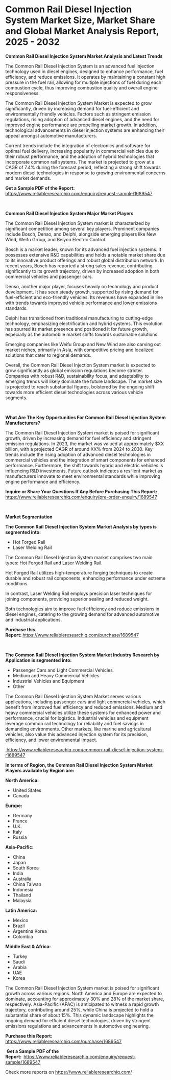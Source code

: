 <p><h1>Common Rail Diesel Injection System Market Size, Market Share and Global Market Analysis Report, 2025 - 2032</h1></p><p><strong>Common Rail Diesel Injection System Market Analysis and Latest Trends</strong></p>
<p><p>The Common Rail Diesel Injection System is an advanced fuel injection technology used in diesel engines, designed to enhance performance, fuel efficiency, and reduce emissions. It operates by maintaining a constant high pressure in the fuel rail, allowing for multiple injections of fuel during each combustion cycle, thus improving combustion quality and overall engine responsiveness.</p><p>The Common Rail Diesel Injection System Market is expected to grow significantly, driven by increasing demand for fuel-efficient and environmentally friendly vehicles. Factors such as stringent emission regulations, rising adoption of advanced diesel engines, and the need for improved engine performance are propelling market growth. In addition, technological advancements in diesel injection systems are enhancing their appeal amongst automotive manufacturers.</p><p>Current trends include the integration of electronics and software for optimal fuel delivery, increasing popularity in commercial vehicles due to their robust performance, and the adoption of hybrid technologies that incorporate common rail systems. The market is projected to grow at a CAGR of 7.4% during the forecast period, reflecting a strong shift towards modern diesel technologies in response to growing environmental concerns and market demands.</p></p>
<p><strong>Get a Sample PDF of the Report:&nbsp;</strong> <a href="https://www.reliableresearchiq.com/enquiry/request-sample/1689547?utm_campaign=2780&utm_medium=2&utm_source=Github&utm_content=ia&utm_term=26032025&utm_id=common-rail-diesel-injection-system">https://www.reliableresearchiq.com/enquiry/request-sample/1689547</a></p>
<p>&nbsp;</p>
<p><strong>Common Rail Diesel Injection System Major Market Players</strong></p>
<p><p>The Common Rail Diesel Injection System market is characterized by significant competition among several key players. Prominent companies include Bosch, Denso, and Delphi, alongside emerging players like New Wind, Weifu Group, and Beiyou Electric Control. </p><p>Bosch is a market leader, known for its advanced fuel injection systems. It possesses extensive R&D capabilities and holds a notable market share due to its innovative product offerings and robust global distribution network. In recent years, Bosch has reported a strong sales revenue, contributing significantly to its growth trajectory, driven by increased adoption in both commercial vehicles and passenger cars.</p><p>Denso, another major player, focuses heavily on technology and product development. It has seen steady growth, supported by rising demand for fuel-efficient and eco-friendly vehicles. Its revenues have expanded in line with trends towards improved vehicle performance and lower emissions standards.</p><p>Delphi has transitioned from traditional manufacturing to cutting-edge technology, emphasizing electrification and hybrid systems. This evolution has spurred its market presence and positioned it for future growth, especially as the automobile market shifts towards sustainable solutions.</p><p>Emerging companies like Weifu Group and New Wind are also carving out market niches, primarily in Asia, with competitive pricing and localized solutions that cater to regional demands. </p><p>Overall, the Common Rail Diesel Injection System market is expected to grow significantly as global emission regulations become stricter. Companies with robust R&D, sustainability focus, and adaptability to emerging trends will likely dominate the future landscape. The market size is projected to reach substantial figures, bolstered by the ongoing shift towards more efficient diesel technologies across various vehicle segments.</p></p>
<p>&nbsp;</p>
<p><strong>What Are The Key Opportunities For Common Rail Diesel Injection System Manufacturers?</strong></p>
<p><p>The Common Rail Diesel Injection System market is poised for significant growth, driven by increasing demand for fuel efficiency and stringent emission regulations. In 2023, the market was valued at approximately $XX billion, with a projected CAGR of around XX% from 2024 to 2030. Key trends include the rising adoption of advanced diesel technologies in commercial vehicles and the integration of smart components for enhanced performance. Furthermore, the shift towards hybrid and electric vehicles is influencing R&D investments. Future outlook indicates a resilient market as manufacturers innovate to meet environmental standards while improving engine performance and efficiency.</p></p>
<p><strong>Inquire or Share Your Questions If Any Before Purchasing This Report:</strong> <a href="https://www.reliableresearchiq.com/enquiry/pre-order-enquiry/1689547?utm_campaign=2780&utm_medium=2&utm_source=Github&utm_content=ia&utm_term=26032025&utm_id=common-rail-diesel-injection-system">https://www.reliableresearchiq.com/enquiry/pre-order-enquiry/1689547</a></p>
<p>&nbsp;</p>
<p><strong>Market Segmentation</strong></p>
<p><strong>The Common Rail Diesel Injection System Market Analysis by types is segmented into:</strong></p>
<p><ul><li>Hot Forged Rail</li><li>Laser Welding Rail</li></ul></p>
<p><p>The Common Rail Diesel Injection System market comprises two main types: Hot Forged Rail and Laser Welding Rail. </p><p>Hot Forged Rail utilizes high-temperature forging techniques to create durable and robust rail components, enhancing performance under extreme conditions. </p><p>In contrast, Laser Welding Rail employs precision laser techniques for joining components, providing superior sealing and reduced weight. </p><p>Both technologies aim to improve fuel efficiency and reduce emissions in diesel engines, catering to the growing demand for advanced automotive and industrial applications.</p></p>
<p><strong>Purchase this Report:&nbsp;</strong><a href="https://www.reliableresearchiq.com/purchase/1689547?utm_campaign=2780&utm_medium=2&utm_source=Github&utm_content=ia&utm_term=26032025&utm_id=common-rail-diesel-injection-system">https://www.reliableresearchiq.com/purchase/1689547</a></p>
<p>&nbsp;</p>
<p><strong>The Common Rail Diesel Injection System Market Industry Research by Application is segmented into:</strong></p>
<p><ul><li>Passenger Cars and Light Commercial Vehicles</li><li>Medium and Heavy Commercial Vehicles</li><li>Industrial Vehicles and Equipment</li><li>Other</li></ul></p>
<p><p>The Common Rail Diesel Injection System Market serves various applications, including passenger cars and light commercial vehicles, which benefit from improved fuel efficiency and reduced emissions. Medium and heavy commercial vehicles utilize these systems for enhanced power and performance, crucial for logistics. Industrial vehicles and equipment leverage common rail technology for reliability and fuel savings in demanding environments. Other markets, like marine and agricultural vehicles, also value this advanced injection system for its precision, efficiency, and lower environmental impact.</p></p>
<p><a href="https://www.reliableresearchiq.com/common-rail-diesel-injection-system-r1689547?utm_campaign=2780&utm_medium=2&utm_source=Github&utm_content=ia&utm_term=26032025&utm_id=common-rail-diesel-injection-system">&nbsp;https://www.reliableresearchiq.com/common-rail-diesel-injection-system-r1689547</a></p>
<p><strong>In terms of Region, the Common Rail Diesel Injection System Market Players available by Region are:</strong></p>
<p>
    <p> <strong> North America: </strong>
        <ul>
            <li>United States</li>
            <li>Canada</li>
        </ul>
        </p> 
    <p> <strong> Europe: </strong>
        <ul>
            <li>Germany</li>
            <li>France</li>
            <li>U.K.</li>
            <li>Italy</li>
            <li>Russia</li>
        </ul>
        </p> 
    <p> <strong> Asia-Pacific: </strong>
        <ul>
            <li>China</li>
            <li>Japan</li>
            <li>South Korea</li>
            <li>India</li>
            <li>Australia</li>
            <li>China Taiwan</li>
            <li>Indonesia</li>
            <li>Thailand</li>
            <li>Malaysia</li>
        </ul>
        </p> 
    <p> <strong> Latin America: </strong>
        <ul>
            <li>Mexico</li>
            <li>Brazil</li>
            <li>Argentina Korea</li>
            <li>Colombia</li>
        </ul>
        </p> 
    <p> <strong> Middle East & Africa: </strong>
        <ul>
            <li>Turkey</li>
            <li>Saudi</li>
            <li>Arabia</li>
            <li>UAE</li>
            <li>Korea</li>
        </ul>
    </p>
    </p>
<p><p>The Common Rail Diesel Injection System market is poised for significant growth across various regions. North America and Europe are expected to dominate, accounting for approximately 30% and 28% of the market share, respectively. Asia-Pacific (APAC) is anticipated to witness a rapid growth trajectory, contributing around 25%, while China is projected to hold a substantial share of about 15%. This dynamic landscape highlights the ongoing demand for efficient diesel technologies, driven by stringent emissions regulations and advancements in automotive engineering.</p></p>
<p><strong>Purchase this Report: </strong><a href="https://www.reliableresearchiq.com/purchase/1689547?utm_campaign=2780&utm_medium=2&utm_source=Github&utm_content=ia&utm_term=26032025&utm_id=common-rail-diesel-injection-system">https://www.reliableresearchiq.com/purchase/1689547</a></p>
<p>&nbsp;<strong>Get a Sample PDF of the Report:&nbsp;&nbsp;</strong><a href="https://www.reliableresearchiq.com/enquiry/request-sample/1689547?utm_campaign=2780&utm_medium=2&utm_source=Github&utm_content=ia&utm_term=26032025&utm_id=common-rail-diesel-injection-system">https://www.reliableresearchiq.com/enquiry/request-sample/1689547</a></p>
<p><strong></strong></p>
<p>Check more reports on <a href="https://www.reliableresearchiq.com/?utm_campaign=2780&utm_medium=2&utm_source=Github&utm_content=ia&utm_term=26032025&utm_id=common-rail-diesel-injection-system">https://www.reliableresearchiq.com/</a></p>